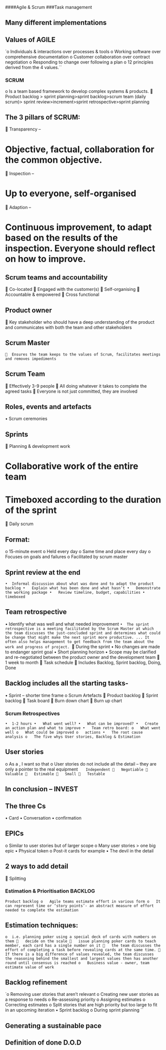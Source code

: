 ####Agile & Scrum
###Task management

## Many different implementations
##	Values of AGILE
`o	Individuals & interactions over processes & tools
o	Working software over comprehensive documentation
o	Customer collaboration over contract negotiation
o	Responding to change over following a plan
o	12 principles derived from the 4 values.``
###	SCRUM
o	Is a team based framework to develop complex systems & products.
	Product backlog > sprint planning>sprint backlog>scrum team (daily scrum)> sprint review>increment>sprint retrospective>sprint planning
##	The 3 pillars of SCRUM:
	Transparency –
#	Objective, factual, collaboration for the common objective.
	Inspection –
#	Up to everyone, self-organised
	Adaption –
#	Continuous improvement, to adapt based on the results of the inspection. Everyone should reflect on how to improve.
##	Scrum teams and accountability
	Co-located
	Engaged with the customer(s)
	Self-organising
	Accountable & empowered
	Cross functional
##	Product owner
	Key stakeholder who should have a deep understanding of the product and communicates with both the team and other stakeholders
##	Scrum Master
`	Ensures the team keeps to the values of Scrum, facilitates meetings and removes impediments`
##	Scrum Team
	Effectively 3-9 people
	All doing whatever it takes to complete the agreed tasks
	Everyone is not just committed, they are involved
##	Roles, events and artefacts
•	Scrum ceremonies
##	Sprints
	Planning & development work
#	Collaborative work of the entire team
#	Timeboxed according to the duration of the sprint
	Daily scrum
##	Format:
o	15-minute event
o	Held every day
o	Same time and place every day
o	Focuses on goals and failures
o	Facilitated by scrum master
##	Sprint review at the end
`•	Informal discussion about what was done and to adapt the product backlog
•	Explain what has been done and what hasn’t
•	Demonstrate the working package
•	Review timeline, budget, capabilities
•	timeboxed`
##	Team retrospective
•	Identify what was well and what needed improvement
`•	The sprint retrospective is a meeting facilitated by the Scrum Master at which the team discusses the just-concluded sprint and determines what could be change that might make the next sprint more productive. ... It often also helps management to get feedback from the team about the work and progress of project.
`	During the sprint
•	No changes are made to endanger sprint goal
•	Short planning horizon
•	Scope may be clarified and re-negotiated between the product owner and the development team
	1 week to month
	Task schedule
	Includes Backlog, Sprint backlog, Doing, Done
## Backlog includes all the starting tasks-
•	Sprint – shorter time frame
o	Scrum Artefacts
	Product backlog
	Sprint backlog
	Task board
	Burn down chart
	Burn up chart
### Scrum Retrospectives

`•	1-2 hours
•	What went well?
•	What can be improved?
•	Create an action plan and what to improve
•	Team retro board:
o	What went well
o	What could be improved
o	actions
•	The root cause analysis
o	The five whys
User stories, Backlog & Estimation`

##	User stories
o	As a <type of user>, I want <goal> so that <reason>
o	User stories do not include all the detail – they are only a pointer to the real equipment
`	Independent
	Negotiable
	Valuable
	Estimable
	Small
	Testable`
##	In conclusion – INVEST
##	The three Cs
•	Card
•	Conversation
•	confirmation
##	EPICs
o	Similar to user stories but of larger scope
o	Many user stories > one big epic
•	Physical token
o	Post-it cards for example
•	The devil in the detail
##	2 ways to add detail
	Splitting
### Estimation & Prioritisation BACKLOG
 `Product backlog
o	Agile teams estimate effort in various form
o	It can represent time or ‘story points’- an abstract measure of effort needed to complete the estimation`
##	Estimation techniques:
`o	i.e. planning poker using a special deck of cards with numbers on them
	decide on the scale
	issue planning poker cards to teach member, each card has a single number on it
	the team discusses the effort of completing a task before revealing cards at the same time.
	If there is a big difference of values revealed, the team discusses the reasoning behind the smallest and largest values then has another round until consensus is reached
o	Business value - owner, team estimate value of work`
##	Backlog refinement
`o	Removing user stories that aren’t relevant
o	Creating new user stories as a response to needs
o	Re-assessing priority
o	Assigning estimates
o	Correcting estimates
o	Split stories that are high priority but too large to fit in an upcoming iteration
•	Sprint backlog
o	During sprint planning ``
##	Generating a sustainable pace
##	Definition of done D.O.D
